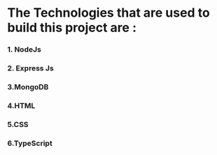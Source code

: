 # The Technologies that are used to build this project are :

### 1. NodeJs

### 2. Express Js

### 3.MongoDB

### 4.HTML

### 5.CSS

### 6.TypeScript
